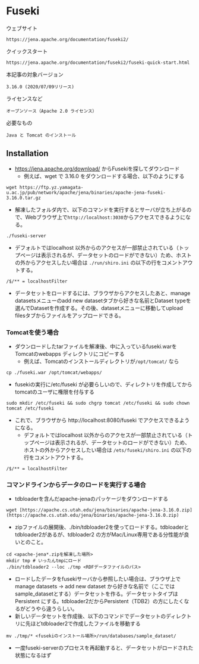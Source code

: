 # Fuseki

ウェブサイト

    https://jena.apache.org/documentation/fuseki2/
    
クイックスタート

    https://jena.apache.org/documentation/fuseki2/fuseki-quick-start.html
    
本記事の対象バージョン
    
    3.16.0 (2020/07/09リリース)

ライセンスなど

    オープンソース（Apache 2.0 ライセンス）
    
必要なもの
    
    Java と Tomcat のインストール

## Installation

* https://jena.apache.org/download/ からFusekiを探してダウンロード
  * 例えば、wget で 3.16.0 をダウンロードする場合、以下のようにする
```
wget https://ftp.yz.yamagata-u.ac.jp/pub/network/apache/jena/binaries/apache-jena-fuseki-3.16.0.tar.gz
```

* 解凍したフォルダ内で、以下のコマンドを実行するとサーバが立ち上がるので、Webブラウザ上で`http://localhost:3030`からアクセスできるようになる。
```
./fuseki-server
```

  * デフォルトではlocalhost 以外からのアクセスが一部禁止されている（トップページは表示されるが、データセットのロードができない）ため、ホストの外からアクセスしたい場合は `./run/shiro.ini` の以下の行をコメントアウトする。
```
/$/** = localhostFilter
```


* データセットをロードするには、ブラウザからアクセスしたあと、manage datasetsメニューのadd new datasetタブから好きな名前とDataset typeを選んでDatasetを作成する。その後、datasetメニューに移動してupload filesタブからファイルをアップロードできる。
 


### Tomcatを使う場合

 * ダウンロードしたtarファイルを解凍後、中に入っているfuseki.warをTomcatのwebapps ディレクトリにコピーする
   * 例えば、Tomcatのインストールディレクトリが`/opt/tomcat/` なら
```
cp ./fuseki.war /opt/tomcat/webapps/
```

 * fusekiの実行に/etc/fuseki が必要らしいので、ディレクトリを作成してからtomcatのユーザに権限を付与する
```
sudo mkdir /etc/fuseki && sudo chgrp tomcat /etc/fuseki && sudo chown tomcat /etc/fuseki
```

 * これで、ブラウザから http://localhost:8080/fuseki でアクセスできるようになる。
   * デフォルトではlocalhost 以外からのアクセスが一部禁止されている（トップページは表示されるが、データセットのロードができない）ため、ホストの外からアクセスしたい場合は `/ets/fuseki/shiro.ini` の以下の行をコメントアウトする。
```
/$/** = localhostFilter
```

### コマンドラインからデータのロードを実行する場合

 * tdbloaderを含んだapache-jenaのパッケージをダウンロードする

```
wget [https://apache.cs.utah.edu/jena/binaries/apache-jena-3.16.0.zip](https://apache.cs.utah.edu/jena/binaries/apache-jena-3.16.0.zip)
```

 * zipファイルの展開後、./bin/tdbloader2を使ってロードする。tdbloaderとtdbloader2があるが、tdbloader2 の方がMac/Linux専用である分性能が良いとのこと。

```
cd <apache-jena*.zipを解凍した場所>
mkdir tmp # いったんtmpにロード
./bin/tdbloader2 --loc ./tmp <RDFデータファイルのパス>
```

 * ロードしたデータをfusekiサーバから参照したい場合は、ブラウザ上でmanage datasets → add new dataset から好きな名前で（ここではsample_datasetとする）データセットを作る。データセットタイプはPersistent にする。tdbloader2だからPersistent（TDB2）の方にしたくなるがどうやら違うらしい。
 * 新しいデータセットを作成後、以下のコマンドでデータセットのディレクトリに先ほどtdbloader2で作成したファイルを移動する

```
mv ./tmp/* <fusekiのインストール場所>/run/databases/sample_dataset/
```

 * 一度fuseki-serverのプロセスを再起動すると、データセットがロードされた状態になるはず
